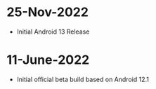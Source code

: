 # 25-Nov-2022
- Initial Android 13 Release

# 11-June-2022
- Initial official beta build based on Android 12.1
